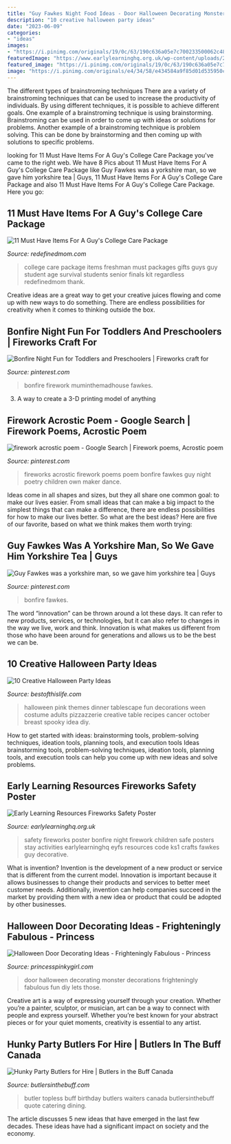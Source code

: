 ```yaml
---
title: "Guy Fawkes Night Food Ideas - Door Halloween Decorating Monster Decorations Frighteningly Fabulous Fun Diy Lets Those"
description: "10 creative halloween party ideas"
date: "2023-06-09"
categories:
- "ideas"
images:
- "https://i.pinimg.com/originals/19/0c/63/190c636a05e7c700233500062c487f4a.jpg"
featuredImage: "https://www.earlylearninghq.org.uk/wp-content/uploads/2012/10/Safety-Poster-prev.jpg"
featured_image: "https://i.pinimg.com/originals/19/0c/63/190c636a05e7c700233500062c487f4a.jpg"
image: "https://i.pinimg.com/originals/e4/34/58/e434584a9f85d01d535950c96a70a9a7.jpg"
---
```



The different types of brainstroming techniques
There are a variety of brainstroming techniques that can be used to increase the productivity of individuals. By using different techniques, it is possible to achieve different goals. One example of a brainstroming technique is using brainstorming. Brainstroming can be used in order to come up with ideas or solutions for problems. Another example of a brainstroming technique is problem solving. This can be done by brainstorming and then coming up with solutions to specific problems.

	

		
looking for 11 Must Have Items For A Guy&#039;s College Care Package you've came to the right web. We have 8 Pics about 11 Must Have Items For A Guy&#039;s College Care Package like Guy Fawkes was a yorkshire man, so we gave him yorkshire tea | Guys, 11 Must Have Items For A Guy&#039;s College Care Package and also 11 Must Have Items For A Guy&#039;s College Care Package. Here you go:
		
    
## 11 Must Have Items For A Guy&#039;s College Care Package

<img loading=lazy src="http://redefinedmom.com/wp-content/uploads/2015/08/11-Must-Have-Items-For-College-Care-Packages.jpg" onerror="this.onerror=null;this.src='https://tse2.mm.bing.net/th?id=OIP.H0QnkTAJiyL6yJTTsJs3-AHaJh&amp;pid=15.1';" alt="11 Must Have Items For A Guy&#039;s College Care Package">

_Source: redefinedmom.com_

>college care package items freshman must packages gifts guys guy student age survival students senior finals kit regardless redefinedmom thank. 

	

Creative ideas are a great way to get your creative juices flowing and come up with new ways to do something. There are endless possibilities for creativity when it comes to thinking outside the box.

    
## Bonfire Night Fun For Toddlers And Preschoolers | Fireworks Craft For

<img loading=lazy src="https://i.pinimg.com/originals/8c/7b/56/8c7b568d1de1a9c4a381c33161e0bccc.jpg" onerror="this.onerror=null;this.src='https://tse2.mm.bing.net/th?id=OIP.6Rn7GpYL9SDUT026huVEngHaLH&amp;pid=15.1';" alt="Bonfire Night Fun for Toddlers and Preschoolers | Fireworks craft for">

_Source: pinterest.com_

>bonfire firework muminthemadhouse fawkes. 

	

3. A way to create a 3-D printing model of anything 

    
## Firework Acrostic Poem - Google Search | Firework Poems, Acrostic Poem

<img loading=lazy src="https://i.pinimg.com/originals/19/0c/63/190c636a05e7c700233500062c487f4a.jpg" onerror="this.onerror=null;this.src='https://tse2.mm.bing.net/th?id=OIP.Y1Jsr7SwJgWD-kgb4OjmXAAAAA&amp;pid=15.1';" alt="firework acrostic poem - Google Search | Firework poems, Acrostic poem">

_Source: pinterest.com_

>fireworks acrostic firework poems poem bonfire fawkes guy night poetry children own maker dance. 

	

Ideas come in all shapes and sizes, but they all share one common goal: to make our lives easier. From small ideas that can make a big impact to the simplest things that can make a difference, there are endless possibilities for how to make our lives better. So what are the best ideas? Here are five of our favorite, based on what we think makes them worth trying: 

    
## Guy Fawkes Was A Yorkshire Man, So We Gave Him Yorkshire Tea | Guys

<img loading=lazy src="https://i.pinimg.com/originals/e4/34/58/e434584a9f85d01d535950c96a70a9a7.jpg" onerror="this.onerror=null;this.src='https://tse1.mm.bing.net/th?id=OIP.qld1ykAAUBxiNomukNNm3QHaJ4&amp;pid=15.1';" alt="Guy Fawkes was a yorkshire man, so we gave him yorkshire tea | Guys">

_Source: pinterest.com_

>bonfire fawkes. 

	

The word “innovation” can be thrown around a lot these days. It can refer to new products, services, or technologies, but it can also refer to changes in the way we live, work and think. Innovation is what makes us different from those who have been around for generations and allows us to be the best we can be.

    
## 10 Creative Halloween Party Ideas

<img loading=lazy src="https://www.bestofthislife.com/wp-content/uploads/2015/10/pink-o-ween-tablescape-october-halloween-00.jpg" onerror="this.onerror=null;this.src='https://tse4.mm.bing.net/th?id=OIP.ucnR--Rvc-_PEQP8sbtXsQHaLH&amp;pid=15.1';" alt="10 Creative Halloween Party Ideas">

_Source: bestofthislife.com_

>halloween pink themes dinner tablescape fun decorations ween costume adults pizzazzerie creative table recipes cancer october breast spooky idea diy. 

	

How to get started with ideas: brainstorming tools, problem-solving techniques, ideation tools, planning tools, and execution tools
Ideas brainstorming tools, problem-solving techniques, ideation tools, planning tools, and execution tools can help you come up with new ideas and solve problems.

    
## Early Learning Resources Fireworks Safety Poster

<img loading=lazy src="https://www.earlylearninghq.org.uk/wp-content/uploads/2012/10/Safety-Poster-prev.jpg" onerror="this.onerror=null;this.src='https://tse4.mm.bing.net/th?id=OIP.BMcV5K7YLVsmAqR0LsPiTwAAAA&amp;pid=15.1';" alt="Early Learning Resources Fireworks Safety Poster">

_Source: earlylearninghq.org.uk_

>safety fireworks poster bonfire night firework children safe posters stay activities earlylearninghq eyfs resources code ks1 crafts fawkes guy decorative. 

	

What is invention?
Invention is the development of a new product or service that is different from the current model. Innovation is important because it allows businesses to change their products and services to better meet customer needs. Additionally, invention can help companies succeed in the market by providing them with a new idea or product that could be adopted by other businesses.

    
## Halloween Door Decorating Ideas - Frighteningly Fabulous - Princess

<img loading=lazy src="https://princesspinkygirl.com/wp-content/uploads/2017/08/Monster-Door-via-Family-Fun-Magazine.jpg" onerror="this.onerror=null;this.src='https://tse3.mm.bing.net/th?id=OIP.couNt4cF7WW3Caj1RWnOfgHaJ4&amp;pid=15.1';" alt="Halloween Door Decorating Ideas - Frighteningly Fabulous - Princess">

_Source: princesspinkygirl.com_

>door halloween decorating monster decorations frighteningly fabulous fun diy lets those. 

	

Creative art is a way of expressing yourself through your creation. Whether you’re a painter, sculptor, or musician, art can be a way to connect with people and express yourself. Whether you’re best known for your abstract pieces or for your quiet moments, creativity is essential to any artist.

    
## Hunky Party Butlers For Hire | Butlers In The Buff Canada

<img loading=lazy src="https://www.butlersinthebuff.com/wp-content/uploads/2016/03/004birthday-party-ideas-portland-1.jpg" onerror="this.onerror=null;this.src='https://tse2.mm.bing.net/th?id=OIP.QLt787jYCDo-wJ9CPD1ywAHaFj&amp;pid=15.1';" alt="Hunky Party Butlers for Hire | Butlers in the Buff Canada">

_Source: butlersinthebuff.com_

>butler topless buff birthday butlers waiters canada butlersinthebuff quote catering dining. 

	

The article discusses 5 new ideas that have emerged in the last few decades. These ideas have had a significant impact on society and the economy.

